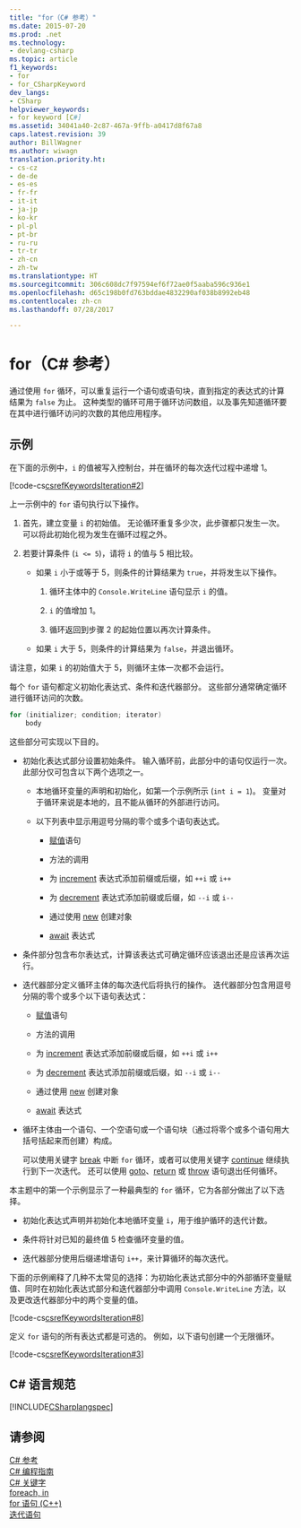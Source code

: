 ```yaml
---
title: "for（C# 参考）"
ms.date: 2015-07-20
ms.prod: .net
ms.technology:
- devlang-csharp
ms.topic: article
f1_keywords:
- for
- for_CSharpKeyword
dev_langs:
- CSharp
helpviewer_keywords:
- for keyword [C#]
ms.assetid: 34041a40-2c87-467a-9ffb-a0417d8f67a8
caps.latest.revision: 39
author: BillWagner
ms.author: wiwagn
translation.priority.ht:
- cs-cz
- de-de
- es-es
- fr-fr
- it-it
- ja-jp
- ko-kr
- pl-pl
- pt-br
- ru-ru
- tr-tr
- zh-cn
- zh-tw
ms.translationtype: HT
ms.sourcegitcommit: 306c608dc7f97594ef6f72ae0f5aaba596c936e1
ms.openlocfilehash: d65c198b0fd763bddae4832290af038b8992eb48
ms.contentlocale: zh-cn
ms.lasthandoff: 07/28/2017

---
```

# <a name="for-c-reference"></a>for（C# 参考）
通过使用 `for` 循环，可以重复运行一个语句或语句块，直到指定的表达式的计算结果为 `false` 为止。 这种类型的循环可用于循环访问数组，以及事先知道循环要在其中进行循环访问的次数的其他应用程序。  
  
## <a name="example"></a>示例  
 在下面的示例中，`i` 的值被写入控制台，并在循环的每次迭代过程中递增 1。  
  
 [!code-cs[csrefKeywordsIteration#2](../../../csharp/language-reference/keywords/codesnippet/CSharp/for_1.cs)]  
  
 上一示例中的 `for` 语句执行以下操作。  
  
1.  首先，建立变量 `i` 的初始值。 无论循环重复多少次，此步骤都只发生一次。 可以将此初始化视为发生在循环过程之外。  
  
2.  若要计算条件 (`i <= 5`)，请将 `i` 的值与 5 相比较。  
  
    -   如果 `i` 小于或等于 5，则条件的计算结果为 `true`，并将发生以下操作。  
  
        1.  循环主体中的 `Console.WriteLine` 语句显示 `i` 的值。  
  
        2.  `i` 的值增加 1。  
  
        3.  循环返回到步骤 2 的起始位置以再次计算条件。  
  
    -   如果 `i` 大于 5，则条件的计算结果为 `false`，并退出循环。  
  
 请注意，如果 `i` 的初始值大于 5，则循环主体一次都不会运行。  
  
 每个 `for` 语句都定义初始化表达式、条件和迭代器部分。 这些部分通常确定循环进行循环访问的次数。  
  
```csharp  
for (initializer; condition; iterator)  
    body  
```  
  
 这些部分可实现以下目的。  
  
-   初始化表达式部分设置初始条件。 输入循环前，此部分中的语句仅运行一次。 此部分仅可包含以下两个选项之一。  
  
    -   本地循环变量的声明和初始化，如第一个示例所示 (`int i = 1`)。 变量对于循环来说是本地的，且不能从循环的外部进行访问。  
  
    -   以下列表中显示用逗号分隔的零个或多个语句表达式。  
  
        -   [赋值](../../../csharp/language-reference/operators/assignment-operator.md)语句  
  
        -   方法的调用  
  
        -   为 [increment](../../../csharp/language-reference/operators/increment-operator.md) 表达式添加前缀或后缀，如 `++i` 或 `i++`  
  
        -   为 [decrement](../../../csharp/language-reference/operators/decrement-operator.md) 表达式添加前缀或后缀，如 `--i` 或 `i--`  
  
        -   通过使用 [new](../../../csharp/language-reference/keywords/new-operator.md) 创建对象  
  
        -   [await](../../../csharp/language-reference/keywords/await.md) 表达式  
  
-   条件部分包含布尔表达式，计算该表达式可确定循环应该退出还是应该再次运行。  
  
-   迭代器部分定义循环主体的每次迭代后将执行的操作。 迭代器部分包含用逗号分隔的零个或多个以下语句表达式：  
  
    -   [赋值](../../../csharp/language-reference/operators/assignment-operator.md)语句  
  
    -   方法的调用  
  
    -   为 [increment](../../../csharp/language-reference/operators/increment-operator.md) 表达式添加前缀或后缀，如 `++i` 或 `i++`  
  
    -   为 [decrement](../../../csharp/language-reference/operators/decrement-operator.md) 表达式添加前缀或后缀，如 `--i` 或 `i--`  
  
    -   通过使用 [new](../../../csharp/language-reference/keywords/new-operator.md) 创建对象  
  
    -   [await](../../../csharp/language-reference/keywords/await.md) 表达式  
  
-   循环主体由一个语句、一个空语句或一个语句块（通过将零个或多个语句用大括号括起来而创建）构成。  
  
     可以使用关键字 [break](../../../csharp/language-reference/keywords/break.md) 中断 `for` 循环，或者可以使用关键字 [continue](../../../csharp/language-reference/keywords/continue.md) 继续执行到下一次迭代。 还可以使用 [goto](../../../csharp/language-reference/keywords/goto.md)、[return](../../../csharp/language-reference/keywords/return.md) 或 [throw](../../../csharp/language-reference/keywords/throw.md) 语句退出任何循环。  
  
 本主题中的第一个示例显示了一种最典型的 `for` 循环，它为各部分做出了以下选择。  
  
-   初始化表达式声明并初始化本地循环变量 `i`，用于维护循环的迭代计数。  
  
-   条件将针对已知的最终值 5 检查循环变量的值。  
  
-   迭代器部分使用后缀递增语句 `i++`，来计算循环的每次迭代。  
  
 下面的示例阐释了几种不太常见的选择：为初始化表达式部分中的外部循环变量赋值、同时在初始化表达式部分和迭代器部分中调用 `Console.WriteLine` 方法，以及更改迭代器部分中的两个变量的值。  
  
 [!code-cs[csrefKeywordsIteration#8](../../../csharp/language-reference/keywords/codesnippet/CSharp/for_2.cs)]  
  
 定义 `for` 语句的所有表达式都是可选的。 例如，以下语句创建一个无限循环。  
  
 [!code-cs[csrefKeywordsIteration#3](../../../csharp/language-reference/keywords/codesnippet/CSharp/for_3.cs)]  
  
## <a name="c-language-specification"></a>C# 语言规范  
 [!INCLUDE[CSharplangspec](~/includes/csharplangspec-md.md)]  
  
## <a name="see-also"></a>请参阅  
 [C# 参考](../../../csharp/language-reference/index.md)   
 [C# 编程指南](../../../csharp/programming-guide/index.md)   
 [C# 关键字](../../../csharp/language-reference/keywords/index.md)   
 [foreach, in](../../../csharp/language-reference/keywords/foreach-in.md)   
 [for 语句 (C++)](/cpp/cpp/for-statement-cpp)   
 [迭代语句](../../../csharp/language-reference/keywords/iteration-statements.md)

